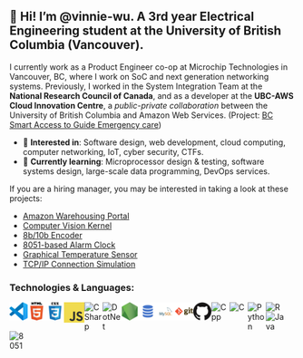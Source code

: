 ## 👋 Hi! I’m @vinnie-wu. A 3rd year Electrical Engineering student at the University of British Columbia (Vancouver).
 I currently work as a Product Engineer co-op at Microchip Technologies in Vancouver, BC, where I work on SoC and next generation networking systems. Previously, I worked in the System Integration Team at the **National Research Council of Canada**, and as a developer at the **UBC-AWS Cloud Innovation Centre**, a *public-private collaboration* between the University of British Columbia and Amazon Web Services. (Project: [BC Smart Access to Guide Emergency care](https://cic.ubc.ca/project/bc-smart-access-to-guide-emergency-care/)) <br>
- 👀 **Interested in**: Software design, web development, cloud computing, computer networking, IoT, cyber security, CTFs.
- 🌱 **Currently learning**: Microprocessor design & testing, software systems design, large-scale data programming, DevOps services.

If you are a hiring manager, you may be interested in taking a look at these projects:
- [Amazon Warehousing Portal](https://github.com/vinnie-wu/Amazon-Warehousing-Portal)
- [Computer Vision Kernel](https://github.com/vinnie-wu/computer_vision_kernel)
- [8b/10b Encoder](https://github.com/vinnie-wu/8b10b_encoder)
- [8051-based Alarm Clock](https://github.com/vinnie-wu/elec_291_projects/tree/master/Lab-02)
- [Graphical Temperature Sensor](https://github.com/vinnie-wu/elec_291_projects/tree/master/Lab-04)
- [TCP/IP Connection Simulation](https://github.com/vinnie-wu/computer_communications_elec_331)

<!---
vinnie-wu/vinnie-wu is a ✨ special ✨ repository because its `README.md` (this file) appears on your GitHub profile.
You can click the Preview link to take a look at your changes.
--->

<!---
  Deposit of technologies I used: 
-->

### Technologies & Languages: 

<img align="left" alt="Visual Studio Code" width="32px" src="https://raw.githubusercontent.com/github/explore/80688e429a7d4ef2fca1e82350fe8e3517d3494d/topics/visual-studio-code/visual-studio-code.png" />
<img align="left" alt="HTML5" width="32px" src="https://raw.githubusercontent.com/github/explore/80688e429a7d4ef2fca1e82350fe8e3517d3494d/topics/html/html.png" />
<img align="left" alt="CSS3" width="32px" src="https://raw.githubusercontent.com/github/explore/80688e429a7d4ef2fca1e82350fe8e3517d3494d/topics/css/css.png" />
<img align="left" alt="JavaScript" width="36px" src="https://raw.githubusercontent.com/github/explore/80688e429a7d4ef2fca1e82350fe8e3517d3494d/topics/javascript/javascript.png" />
<img align="left" alt="CSharp" width="32px" src="https://seeklogo.com/images/C/c-sharp-c-logo-02F17714BA-seeklogo.com.png" />
<img align="left" alt="DotNet" width="32px" src="https://user-images.githubusercontent.com/42860908/106164530-120e5680-61b0-11eb-954c-969c7031ffd4.png" />

<img align="left" alt="Node.js" width="32px" src="https://raw.githubusercontent.com/github/explore/80688e429a7d4ef2fca1e82350fe8e3517d3494d/topics/nodejs/nodejs.png" />
<img align="left" alt="SQL" width="32px" src="https://raw.githubusercontent.com/github/explore/80688e429a7d4ef2fca1e82350fe8e3517d3494d/topics/sql/sql.png" />
<img align="left" alt="MySQL" width="32px" src="https://raw.githubusercontent.com/github/explore/80688e429a7d4ef2fca1e82350fe8e3517d3494d/topics/mysql/mysql.png" />
<img align="left" alt="Git" width="32px" src="https://raw.githubusercontent.com/github/explore/80688e429a7d4ef2fca1e82350fe8e3517d3494d/topics/git/git.png" />
<img align="left" alt="GitHub" width="32px" src="https://raw.githubusercontent.com/github/explore/78df643247d429f6cc873026c0622819ad797942/topics/github/github.png" />
<img align="left" alt="Cpp" width="32px" src="https://raw.githubusercontent.com/jmnote/z-icons/master/svg/cpp.svg" />
<img align="left" alt="C" width="32px" src="https://raw.githubusercontent.com/jmnote/z-icons/master/svg/c.svg" />
<img align="left" alt="Python" width="32px" src="https://raw.githubusercontent.com/jmnote/z-icons/master/svg/python.svg" />
<img align="left" alt="R" width="32px" src="https://upload.wikimedia.org/wikipedia/commons/thumb/1/1b/R_logo.svg/1024px-R_logo.svg.png" />
<img align="left" alt="Java" width="32px" src="https://raw.githubusercontent.com/jmnote/z-icons/master/svg/java.svg" />
<img align="left" alt="8051" width="32px" src="https://junwatu.gallerycdn.vsassets.io/extensions/junwatu/8051/0.1.0/1499505580682/Microsoft.VisualStudio.Services.Icons.Default" /><br>
<p>&nbsp;</p>

